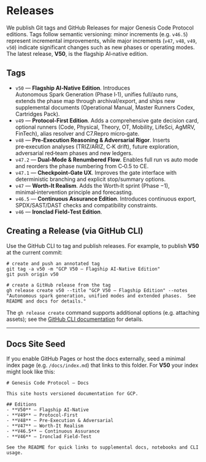 # Releases

We publish Git tags and GitHub Releases for major Genesis Code Protocol editions.  Tags follow semantic versioning: minor increments (e.g. `v46.5`) represent incremental improvements, while major increments (`v47`, `v48`, `v49`, `v50`) indicate significant changes such as new phases or operating modes.  The latest release, **V50**, is the flagship AI‑native edition.

## Tags

- `v50` — **Flagship AI‑Native Edition**.  Introduces Autonomous Spark Generation (Phase I‑1), unifies full/auto runs, extends the phase map through archival/export, and ships new supplemental documents (Operational Manual, Master Runners Codex, Cartridges Pack).
- `v49` — **Protocol‑First Edition**.  Adds a comprehensive gate decision card, optional runners (Code, Physical, Theory, OT, Mobility, LifeSci, AgMRV, FinTech), alias resolver and C7.Repro micro‑gate.
- `v48` — **Pre‑Execution Reasoning & Adversarial Rigor**.  Inserts pre‑execution analyses (TRIZ/ARIZ, C‑K drift), future exploration, adversarial red‑team phases and new ledgers.
- `v47.2` — **Dual‑Mode & Renumbered Flow**.  Enables full run vs auto mode and reorders the phase numbering from C‑0.5 to CE.
- `v47.1` — **Checkpoint‑Gate UX**.  Improves the gate interface with deterministic branching and explicit stop/summary options.
- `v47` — **Worth‑It Realism**.  Adds the Worth‑It sprint (Phase −1), minimal‑intervention principle and forecasting.
- `v46.5` — **Continuous Assurance Edition**.  Introduces continuous export, SPDX/SAST/DAST checks and compatibility constraints.
- `v46` — **Ironclad Field‑Test Edition**.

## Creating a Release (via GitHub CLI)

Use the GitHub CLI to tag and publish releases.  For example, to publish **V50** at the current commit:

```
# create and push an annotated tag
git tag -a v50 -m "GCP V50 — Flagship AI‑Native Edition"
git push origin v50

# create a GitHub release from the tag
gh release create v50 --title "GCP V50 — Flagship Edition" --notes "Autonomous spark generation, unified modes and extended phases.  See README and docs for details."
```

The `gh release create` command supports additional options (e.g. attaching assets); see the [GitHub CLI documentation](https://cli.github.com/manual/gh_release_create) for details.

---

## Docs Site Seed

If you enable GitHub Pages or host the docs externally, seed a minimal index page (e.g. `/docs/index.md`) that links to this folder.  For **V50** your index might look like this:

```
# Genesis Code Protocol — Docs

This site hosts versioned documentation for GCP.

## Editions
- **V50** — Flagship AI‑Native
- **V49** — Protocol‑First
- **V48** — Pre‑Execution & Adversarial
- **V47** — Worth‑It Realism
- **V46.5** — Continuous Assurance
- **V46** — Ironclad Field‑Test

See the README for quick links to supplemental docs, notebooks and CLI usage.
```
